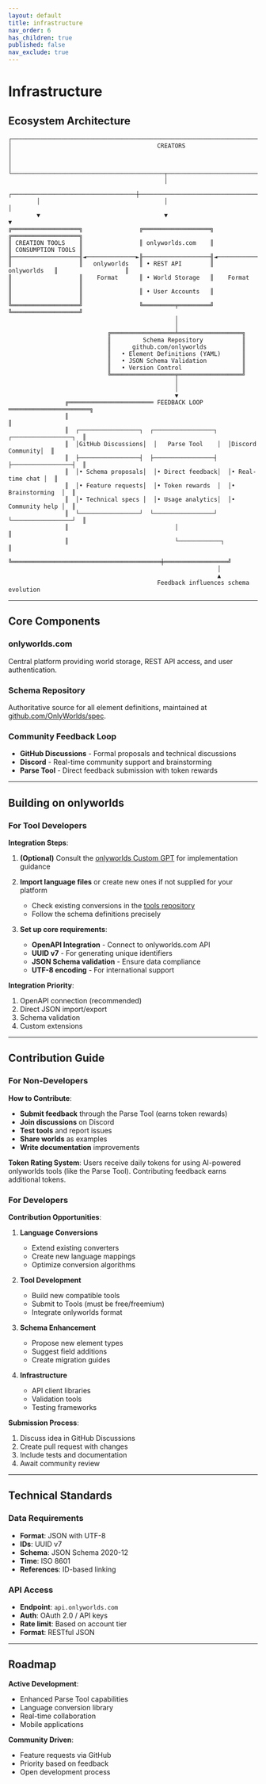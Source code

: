 ```yaml
---
layout: default
title: infrastructure
nav_order: 6
has_children: true
published: false
nav_exclude: true
---
```


# Infrastructure

## Ecosystem Architecture

```
┌────────────────────────────────────────────────────────────────────────────────────────────┐
│                                         CREATORS                                           │
│                                                                                            │
└───────────────────────────────────────────┬────────────────────────────────────────────────┘
                                            │
        ┌───────────────────────────────────┼───────────────────────────────────┐
        │                                   │                                   │
        ▼                                   ▼                                   ▼
╔═══════════════════╗                ╔═══════════════════╗                ╔═══════════════════╗
║ CREATION TOOLS    ║                ║ onlyworlds.com    ║                ║ CONSUMPTION TOOLS ║
╟───────────────────╢◄──────────────►╟───────────────────╢◄──────────────►╟───────────────────╢
║                   ║   onlyworlds   ║ • REST API        ║   onlyworlds   ║                   ║
║                   ║    Format      ║ • World Storage   ║    Format      ║                   ║
║                   ║                ║ • User Accounts   ║                ║                   ║
╚═══════════════════╝                ╚═════════╤═════════╝                ╚═══════════════════╝
                                               │
                                               │
                            ╔══════════════════╧══════════════════╗
                            ║         Schema Repository           ║
                            ║      github.com/onlyworlds          ║
                            ║   • Element Definitions (YAML)      ║
                            ║   • JSON Schema Validation          ║
                            ║   • Version Control                 ║
                            ╚══════════════════╤══════════════════╝
                                               │
                                               │
                                               ▼
                ╔════════════════════════ FEEDBACK LOOP ═══════════════════════╗
                ║                                                              ║
                ║  ┌─────────────────┐  ┌─────────────────┐  ┌─────────────────┐  ║
                ║  │GitHub Discussions│  │   Parse Tool    │  │Discord Community│  ║
                ║  ├─────────────────┤  ├─────────────────┤  ├─────────────────┤  ║
                ║  │• Schema proposals│  │• Direct feedback│  │• Real-time chat │  ║
                ║  │• Feature requests│  │• Token rewards  │  │• Brainstorming  │  ║
                ║  │• Technical specs │  │• Usage analytics│  │• Community help │  ║
                ║  └─────────────────┘  └─────────────────┘  └─────────────────┘  ║
                ║                              │                               ║
                ║                              └────────────┐                  ║
                ╚══════════════════════════════════════════╪══════════════════╝
                                                           │
                                                           ▲
                                          Feedback influences schema evolution
```

---

## Core Components

### onlyworlds.com
Central platform providing world storage, REST API access, and user authentication.

### Schema Repository
Authoritative source for all element definitions, maintained at [github.com/OnlyWorlds/spec](https://github.com/OnlyWorlds/spec).

### Community Feedback Loop
- **GitHub Discussions** - Formal proposals and technical discussions
- **Discord** - Real-time community support and brainstorming
- **Parse Tool** - Direct feedback submission with token rewards

---

## Building on onlyworlds

### For Tool Developers

**Integration Steps**:

1. **(Optional)** Consult the [onlyworlds Custom GPT](https://chat.openai.com/g/onlyworlds) for implementation guidance

2. **Import language files** or create new ones if not supplied for your platform
   - Check existing conversions in the [tools repository](https://github.com/OnlyWorlds/tools)
   - Follow the schema definitions precisely

3. **Set up core requirements**:
   - **OpenAPI Integration** - Connect to onlyworlds.com API
   - **UUID v7** - For generating unique identifiers
   - **JSON Schema validation** - Ensure data compliance
   - **UTF-8 encoding** - For international support

**Integration Priority**:
1. OpenAPI connection (recommended)
2. Direct JSON import/export
3. Schema validation
4. Custom extensions

---

## Contribution Guide

### For Non-Developers

**How to Contribute**:
- **Submit feedback** through the Parse Tool (earns token rewards)
- **Join discussions** on Discord
- **Test tools** and report issues
- **Share worlds** as examples
- **Write documentation** improvements

**Token Rating System**: Users receive daily tokens for using AI-powered onlyworlds tools (like the Parse Tool). Contributing feedback earns additional tokens.

### For Developers

**Contribution Opportunities**:

1. **Language Conversions**
   - Extend existing converters
   - Create new language mappings
   - Optimize conversion algorithms

2. **Tool Development**
   - Build new compatible tools
   - Submit to Tools (must be free/freemium)
   - Integrate onlyworlds format

3. **Schema Enhancement**
   - Propose new element types
   - Suggest field additions
   - Create migration guides

4. **Infrastructure**
   - API client libraries
   - Validation tools
   - Testing frameworks

**Submission Process**:
1. Discuss idea in GitHub Discussions
2. Create pull request with changes
3. Include tests and documentation
4. Await community review

---

## Technical Standards

### Data Requirements
- **Format**: JSON with UTF-8
- **IDs**: UUID v7
- **Schema**: JSON Schema 2020-12
- **Time**: ISO 8601
- **References**: ID-based linking

### API Access
- **Endpoint**: `api.onlyworlds.com`
- **Auth**: OAuth 2.0 / API keys
- **Rate limit**: Based on account tier
- **Format**: RESTful JSON

---

## Roadmap

**Active Development**:
- Enhanced Parse Tool capabilities
- Language conversion library
- Real-time collaboration
- Mobile applications

**Community Driven**:
- Feature requests via GitHub
- Priority based on feedback
- Open development process